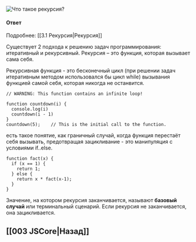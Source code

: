 ![Что такое рекурсия?](https://youtu.be/V-m0sQ-hW58?t=220)

#### Ответ

Подробнее: [[3.1 Рекурсия|Рекурсия]]

Существует 2 подхода к решению задач программирования: итеративный и рекурсивный.
Рекурсия – это функция, которая вызывает сама себя. 

Рекурсивная функция - это бесконечный цикл (при решении задач итеративным методом использовался бы цикл while) вызывания функцией самой себя, которая никогда не останвится.

```
// WARNING: This function contains an infinite loop!

function countdown(i) {
  console.log(i)
  countdown(i - 1)
}
countdown(5);    // This is the initial call to the function.
```

есть такое понятие, как граничный случай, когда функция перестаёт себя вызывать, предотвращая зацикливание - это манипуляция с условиями if..else.

```
function fact(x) {
  if (x == 1) {  
    return 1;  
  } else {      
    return x * fact(x-1);
  }
}
```

Значение, на котором рекурсия заканчивается, называют **базовый случай** или терминальный сценарий. Если рекурсия не заканчивается, она зацикливается.

## [[003 JSCore|Назад]]